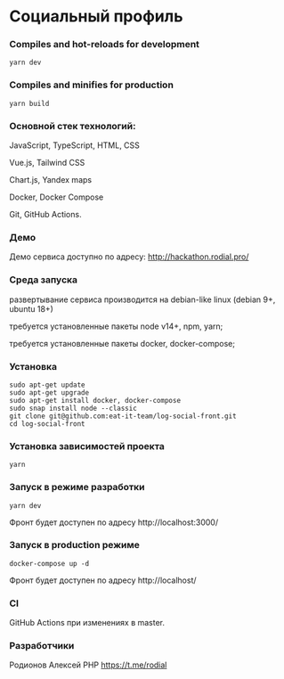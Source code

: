 # Социальный профиль

### Compiles and hot-reloads for development
```
yarn dev
```

### Compiles and minifies for production
```
yarn build
```
### Основной стек технологий:
JavaScript, TypeScript, HTML, CSS

Vue.js, Tailwind CSS

Chart.js, Yandex maps

Docker, Docker Compose

Git, GitHub Actions.

### Демо
Демо сервиса доступно по адресу: http://hackathon.rodial.pro/

### Среда запуска
развертывание сервиса производится на debian-like linux (debian 9+, ubuntu 18+)

требуется установленные пакеты node v14+, npm, yarn;

требуется установленные пакеты docker, docker-compose;

### Установка
```shell
sudo apt-get update
sudo apt-get upgrade
sudo apt-get install docker, docker-compose
sudo snap install node --classic
git clone git@github.com:eat-it-team/log-social-front.git
cd log-social-front
```

### Установка зависимостей проекта
```shell
yarn
```

### Запуск в режиме разработки
```
yarn dev
```
Фронт будет доступен по адресу http://localhost:3000/

### Запуск в production режиме
```
docker-compose up -d
```
Фронт будет доступен по адресу http://localhost/

### CI
GitHub Actions при изменениях в master.

### Разработчики

Родионов Алексей PHP https://t.me/rodial